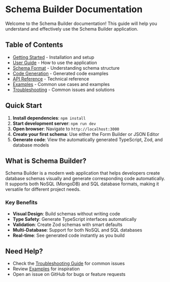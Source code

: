# Schema Builder Documentation

Welcome to the Schema Builder documentation! This guide will help you understand and effectively use the Schema Builder application.

## Table of Contents

- [Getting Started](./getting-started.md) - Installation and setup
- [User Guide](./user-guide.md) - How to use the application
- [Schema Format](./schema-format.md) - Understanding schema structure
- [Code Generation](./code-generation.md) - Generated code examples
- [API Reference](./api-reference.md) - Technical reference
- [Examples](./examples.md) - Common use cases and examples
- [Troubleshooting](./troubleshooting.md) - Common issues and solutions

## Quick Start

1. **Install dependencies**: `npm install`
2. **Start development server**: `npm run dev`
3. **Open browser**: Navigate to `http://localhost:3000`
4. **Create your first schema**: Use either the Form Builder or JSON Editor
5. **Generate code**: View the automatically generated TypeScript, Zod, and database models

## What is Schema Builder?

Schema Builder is a modern web application that helps developers create database schemas visually and generate corresponding code automatically. It supports both NoSQL (MongoDB) and SQL database formats, making it versatile for different project needs.

### Key Benefits

- **Visual Design**: Build schemas without writing code
- **Type Safety**: Generate TypeScript interfaces automatically
- **Validation**: Create Zod schemas with smart defaults
- **Multi-Database**: Support for both NoSQL and SQL databases
- **Real-time**: See generated code instantly as you build

## Need Help?

- Check the [Troubleshooting Guide](./troubleshooting.md) for common issues
- Review [Examples](./examples.md) for inspiration
- Open an issue on GitHub for bugs or feature requests